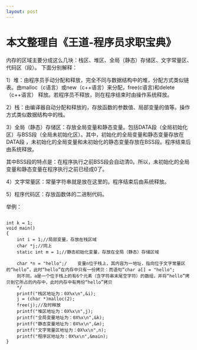 ```yaml
---
layout: post
---
```



本文整理自《王道-程序员求职宝典》
======


内存的区域主要分成这么几块：栈区、堆区、全局（静态）存储区、文字常量区、代码区（段）。
下面分别解释：

1）堆：由程序员手动分配和释放，完全不同与数据结构中的堆，分配方式类似链表。由malloc（c语言）或new（c++语言）来分配，free(c语言)和delete（c++语言）
释放。若程序员不释放，则在程序结束时由操作系统释放。

2）栈：由编译器自动分配和释放的，存放函数的参数值、局部变量的值等。操作方式类似数据结构中的栈。

3）全局（静态）存储区：存放全局变量和静态变量。包括DATA段（全局初始化区）与BSS段（全局未初始化区）。其中，初始化的全局变量和静态变量存放在DATA段
，未初始化的全局变量和未初始化的静态变量存放在BSS段。程序结束后由系统释放。

其中BSS段的特点是：在程序执行之前BSS段会自动清0。所以，未初始化的全局变量和静态变量在程序执行之前已经成0了。

4）文字常量区：常量字符串就是放在这里的。程序结束后由系统释放。

5）程序代码区：存放函数体的二进制代码。


举例：
<pre>
<code>
int k = 1;
void main()
{
    int i = 1;//局部变量，存放在栈区域
    char *j;//同上
    static int m = 1;//静态初始化变量，存放在全局（静态）存储区域

    char *n = "hello";/    变量n位于栈上，其内容为一地址，指向位于文字常量区的“hello”，此时“hello”在内存中只有一份拷贝：而语句“char a[] = "hello";
    则不同，a是一个位于栈上的有6个元素（含字符串末尾空字符）的数组，并将“hello”拷贝到它所占的内存中，此时内存中有两份“hello”拷贝
    */
    printf("栈区地址为：0X%x\n",&i);
    j = (char *)malloc(2);
    free(j);//及时释放
    printf("堆区地址为：0X%x\n",j);
    printf("全局变量地址为：0X%x\n",&k);
    printf("静态变量地址为：0X%x\n",&m);
    printf("文字常量区地址为：0X%x\n",n);
    printf("程序区地址为：0X%x\n",&main);
}
</code>
</pre>
